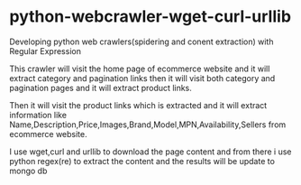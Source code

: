 # python-webcrawler-wget-curl-urllib
Developing python web crawlers(spidering and conent extraction) with Regular Expression

This crawler will visit the home page of ecommerce website and it will extract category and pagination links then it will visit both category and pagination pages and it will extract product links.

Then it will visit the product links which is extracted and it will extract information like Name,Description,Price,Images,Brand,Model,MPN,Availability,Sellers from ecommerce website.

I use wget,curl and urllib to download the page content and from there i use python regex(re) to extract the content and the results will be update to mongo db
